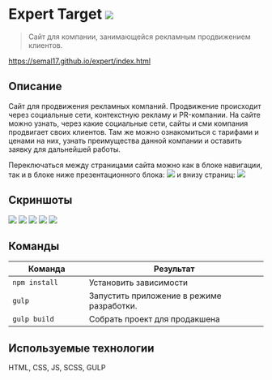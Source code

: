 # Expert Target <img src='dist/images/favicons/mstile-150x150.png'>

> Сайт для компании, занимающейся рекламным продвижением клиентов. 

https://semal17.github.io/expert/index.html

## Описание

Сайт для продвижения рекламных компаний. Продвижение происходит через социальные сети, контекстную рекламу и PR-компании. На сайте можно узнать, через какие социальные сети, сайты и сми компания продвигает своих клиентов. Там же можно ознакомиться с тарифами и ценами на них, узнать преимущества данной компании и оставить заявку для дальнейшей работы.

Переключаться между страницами сайта можно как в блоке навигации, так и в блоке ниже презентационного блока:
<img src='pict/Screenshot_2.png'>
и внизу страниц:
<img src='pict/Screenshot_3.png'>

## Cкриншоты

<img src='pict/expert_1.png'>
<img src='pict/expert2.png'>
<img src='pict/expert3.png'>
<img src='pict/expert4.png'>
<img src='pict/Screenshot_1.png'>


## Команды

<table>
  <thead>
    <tr>
      <th>Команда</th>
      <th>Результат</th>
    </tr>
  </thead>
  <tbody>
    <tr>
      <td width="30%"><code>npm install</code></td>
      <td>Установить зависимости</td>
    </tr>
    <tr>
      <td><code>gulp</code></td>
      <td>Запустить приложение в режиме разработки.</td>
    </tr>     
    <tr>
      <td><code>gulp build</code></td>
      <td>Собрать проект для продакшена</td>
    </tr>
  </tbody>
</table>


## Используемые технологии

HTML, CSS, JS, SCSS, GULP


